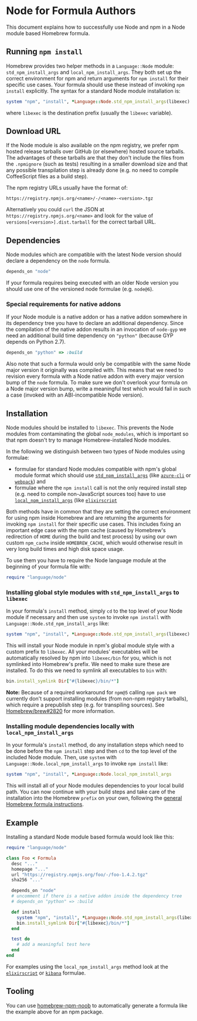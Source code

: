 # Node for Formula Authors

This document explains how to successfully use Node and npm in a Node module based Homebrew formula.

## Running `npm install`

Homebrew provides two helper methods in a `Language::Node` module: `std_npm_install_args` and `local_npm_install_args`. They both set up the correct environment for npm and return arguments for `npm install` for their specific use cases. Your formula should use these instead of invoking `npm install` explicitly. The syntax for a standard Node module installation is:

```ruby
system "npm", "install", *Language::Node.std_npm_install_args(libexec)
```

where `libexec` is the destination prefix (usually the `libexec` variable).

## Download URL

If the Node module is also available on the npm registry, we prefer npm hosted release tarballs over GitHub (or elsewhere) hosted source tarballs. The advantages of these tarballs are that they don't include the files from the `.npmignore` (such as tests) resulting in a smaller download size and that any possible transpilation step is already done (e.g. no need to compile CoffeeScript files as a build step).

The npm registry URLs usually have the format of:

    https://registry.npmjs.org/<name>/-/<name>-<version>.tgz

Alternatively you could `curl` the JSON at `https://registry.npmjs.org/<name>` and look for the value of `versions[<version>].dist.tarball` for the correct tarball URL.

## Dependencies

Node modules which are compatible with the latest Node version should declare a dependency on the `node` formula.

```ruby
depends_on "node"
```

If your formula requires being executed with an older Node version you should use one of the versioned node formulae (e.g. `node@6`).

### Special requirements for native addons

If your Node module is a native addon or has a native addon somewhere in its dependency tree you have to declare an additional dependency. Since the compilation of the native addon results in an invocation of `node-gyp` we need an additional build time dependency on `"python"` (because GYP depends on Python 2.7).

```ruby
depends_on "python" => :build
```

Also note that such a formula would only be compatible with the same Node major version it originally was compiled with. This means that we need to revision every formula with a Node native addon with every major version bump of the `node` formula. To make sure we don't overlook your formula on a Node major version bump, write a meaningful test which would fail in such a case (invoked with an ABI-incompatible Node version).

## Installation

Node modules should be installed to `libexec`. This prevents the Node modules from contaminating the global `node_modules`, which is important so that npm doesn't try to manage Homebrew-installed Node modules.

In the following we distinguish between two types of Node modules using formulae:
* formulae for standard Node modules compatible with npm's global module format which should use [`std_npm_install_args`](#installing-global-style-modules-with-std_npm_install_args-to-libexec) (like [`azure-cli`](https://github.com/halyard/homebrew-core/blob/0f3b27d252b8112c744e0460d871cfe1def6b993/Formula/azure-cli.rb) or [`webpack`](https://github.com/halyard/homebrew-core/blob/6282879973d569962e63da7c81ac4623e1a8336b/Formula/webpack.rb)) and
* formulae where the `npm install` call is not the only required install step (e.g. need to compile non-JavaScript sources too) have to use [`local_npm_install_args`](#installing-module-dependencies-locally-with-local_npm_install_args) (like [`elixirscript`](https://github.com/halyard/homebrew-core/blob/4bb491b7b246830aed57b97348a17e9401374978/Formula/elixirscript.rb)

Both methods have in common that they are setting the correct environment for using npm inside Homebrew and are returning the arguments for invoking `npm install` for their specific use cases. This includes fixing an important edge case with the npm cache (caused by Homebrew's redirection of `HOME` during the build and test process) by using our own custom `npm_cache` inside `HOMEBREW_CACHE`, which would otherwise result in very long build times and high disk space usage.

To use them you have to require the Node language module at the beginning of your formula file with:

```ruby
require "language/node"
```

### Installing global style modules with `std_npm_install_args` to `libexec`

In your formula's `install` method, simply `cd` to the top level of your Node module if necessary and then use `system` to invoke `npm install` with `Language::Node.std_npm_install_args` like:

```ruby
system "npm", "install", *Language::Node.std_npm_install_args(libexec)
```

This will install your Node module in npm's global module style with a custom prefix to `libexec`. All your modules' executables will be automatically resolved by npm into `libexec/bin` for you, which is not symlinked into Homebrew's prefix. We need to make sure these are installed. To do this we need to symlink all executables to `bin` with:

```ruby
bin.install_symlink Dir["#{libexec}/bin/*"]
```

**Note:** Because of a required workaround for `npm@5` calling `npm pack` we currently don't support installing modules (from non-npm registry tarballs), which require a prepublish step (e.g. for transpiling sources). See [Homebrew/brew#2820](https://github.com/Homebrew/brew/pull/2820) for more information.

### Installing module dependencies locally with `local_npm_install_args`

In your formula's `install` method, do any installation steps which need to be done before the `npm install` step and then `cd` to the top level of the included Node module. Then, use `system` with `Language::Node.local_npm_install_args` to invoke `npm install` like:

```ruby
system "npm", "install", *Language::Node.local_npm_install_args
```

This will install all of your Node modules dependencies to your local build path. You can now continue with your build steps and take care of the installation into the Homebrew `prefix` on your own, following the [general Homebrew formula instructions](Formula-Cookbook.md).

## Example

Installing a standard Node module based formula would look like this:

```ruby
require "language/node"

class Foo < Formula
  desc "..."
  homepage "..."
  url "https://registry.npmjs.org/foo/-/foo-1.4.2.tgz"
  sha256 "..."

  depends_on "node"
  # uncomment if there is a native addon inside the dependency tree
  # depends_on "python" => :build

  def install
    system "npm", "install", *Language::Node.std_npm_install_args(libexec)
    bin.install_symlink Dir["#{libexec}/bin/*"]
  end

  test do
    # add a meaningful test here
  end
end
```

For examples using the `local_npm_install_args` method look at the  [`elixirscript`](https://github.com/halyard/homebrew-core/blob/ec1e40d37e81af63122a354f0101c377f6a4e66d/Formula/elixirscript.rb) or [`kibana`](https://github.com/halyard/homebrew-core/blob/c6202f91a129e2f994d904f299a308cc6fbd58e5/Formula/kibana.rb) formulae.

## Tooling

You can use [homebrew-npm-noob](https://github.com/zmwangx/homebrew-npm-noob) to automatically generate a formula like the example above for an npm package.
